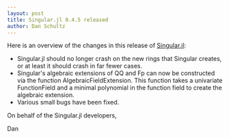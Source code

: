 ```yaml
---
layout: post
title: Singular.jl 0.4.5 released
author: Dan Schultz   
---
```

Here is an overview of the changes in this release of [Singular.jl](https://github.com/oscar-system/Singular.jl):

- Singular.jl should no longer crash on the new rings that Singular creates, or at least it should crash in far fewer cases.
- Singular's algebraic extensions of QQ and Fp can now be constructed via the
function AlgebraicFieldExtension. This function takes a univariate FunctionField
and a minimal polynomial in the function field to create the algebraic extension.
- Various small bugs have been fixed.


On behalf of the Singular.jl developers,

Dan
